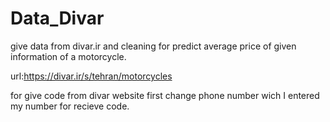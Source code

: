 # Data_Divar
give data from divar.ir and cleaning for predict average price of given information of a motorcycle.


url:https://divar.ir/s/tehran/motorcycles

for give code from divar website first change phone number wich I entered my number for recieve code.

